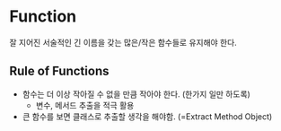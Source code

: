 # Function

잘 지어진 서술적인 긴 이름을 갖는 많은/작은 함수들로 유지해야 한다.

## Rule of Functions
- 함수는 더 이상 작아질 수 없을 만큼 작아야 한다. (한가지 일만 하도록)
  - 변수, 메서드 추출을 적극 활용
- 큰 함수를 보면 클래스로 추출할 생각을 해야함. (=Extract Method Object)

 